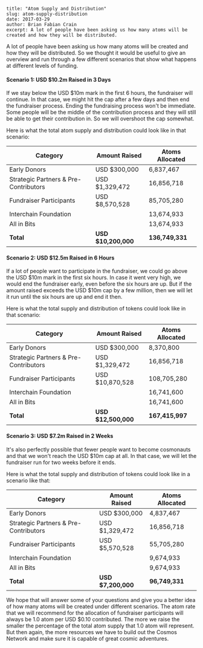 ~~~
title: "Atom Supply and Distribution"
slug: atom-supply-distribution
date: 2017-03-29
author: Brian Fabian Crain
excerpt: A lot of people have been asking us how many atoms will be created and how they will be distributed.
~~~

A lot of people have been asking us how many atoms will be created and how they
will be distributed. So we thought it would be useful to give an overview and
run through a few different scenarios that show what happens at different
levels of funding.

#### Scenario 1: USD $10.2m Raised in 3 Days  
If we stay below the USD $10m mark in the first 6 hours, the fundraiser will
continue. In that case, we might hit the cap after a few days and then end the
fundraiser process. Ending the fundraising process won't be immediate. Some
people will be the middle of the contribution process and they will still be
able to get their contribution in. So we will overshoot the cap somewhat.

Here is what the total atom supply and distribution could look like in that
scenario:

| Category                              | Amount Raised       | Atoms Allocated |
|---------------------------------------|---------------------|-----------------|
| Early Donors                          | USD $300,000        | 6,837,467       |
| Strategic Partners & Pre-Contributors | USD $1,329,472      | 16,856,718      |
| Fundraiser Participants               | USD $8,570,528      | 85,705,280      |
| Interchain Foundation                 |                     | 13,674,933      |
| All in Bits                           |                     | 13,674,933      |
| **Total**                             | **USD $10,200,000** | **136,749,331** |

#### Scenario 2: USD $12.5m Raised in 6 Hours  
If a lot of people want to participate in the fundraiser, we could go above the
USD $10m mark in the first six hours. In case it went very high, we would end
the fundraiser early, even before the six hours are up. But if the amount
raised exceeds the USD $10m cap by a few million, then we will let it run until
the six hours are up and end it then.

Here is what the total supply and distribution of tokens could look like in
that scenario:

| Category                              | Amount Raised       | Atoms Allocated |
|---------------------------------------|---------------------|-----------------|
| Early Donors                          | USD $300,000        | 8,370,800       |
| Strategic Partners & Pre-Contributors | USD $1,329,472      | 16,856,718      |
| Fundraiser Participants               | USD $10,870,528     | 108,705,280     |
| Interchain Foundation                 |                     | 16,741,600      |
| All in Bits                           |                     | 16,741,600      |
| **Total**                             | **USD $12,500,000** | **167,415,997** |

#### Scenario 3: USD $7.2m Raised in 2 Weeks  
It's also perfectly possible that fewer people want to become cosmonauts and
that we won't reach the USD $10m cap at all. In that case, we will let the
fundraiser run for two weeks before it ends.

Here is what the total supply and distribution of tokens could look like in a
scenario like that:

| Category                              | Amount Raised       | Atoms Allocated |
|---------------------------------------|---------------------|-----------------|
| Early Donors                          | USD $300,000        | 4,837,467       |
| Strategic Partners & Pre-Contributors | USD $1,329,472      | 16,856,718      |
| Fundraiser Participants               | USD $5,570,528      | 55,705,280      |
| Interchain Foundation                 |                     | 9,674,933       |
| All in Bits                           |                     | 9,674,933       |
| **Total**                             | **USD $7,200,000**  | **96,749,331**  |

We hope that will answer some of your questions and give you a better idea of
how many atoms will be created under different scenarios. The atom rate that we
will recommend for the allocation of fundraiser participants will always be 1.0
atom per USD $0.10 contributed. The more we raise the smaller the percentage of
the total atom supply that 1.0 atom will represent. But then again, the more
resources we have to build out the Cosmos Network and make sure it is capable
of great cosmic adventures.
